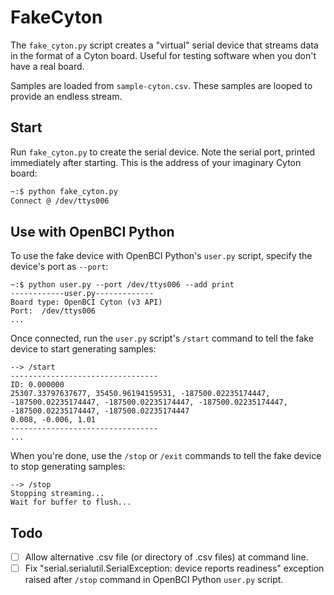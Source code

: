 # FakeCyton #

The `fake_cyton.py` script creates a "virtual" serial device that 
streams data in the format of a Cyton board. Useful for testing software 
when you don't have a real board.

Samples are loaded from `sample-cyton.csv`. These samples are looped to
provide an endless stream.

## Start ##

Run `fake_cyton.py` to create the serial device. Note the serial port, 
printed immediately after starting. This is the address of your 
imaginary Cyton board:

```sh
~:$ python fake_cyton.py
Connect @ /dev/ttys006
```

## Use with OpenBCI Python ##

To use the fake device with OpenBCI Python's `user.py` script, specify 
the device's port as `--port`:

```
~:$ python user.py --port /dev/ttys006 --add print
------------user.py-------------
Board type: OpenBCI Cyton (v3 API)
Port:  /dev/ttys006
...
```

Once connected, run the `user.py` script's `/start` command to tell the 
fake device to start generating samples:

```
--> /start
---------------------------------
ID: 0.000000
25307.33797637677, 35450.96194159531, -187500.02235174447, -187500.02235174447, -187500.02235174447, -187500.02235174447, -187500.02235174447, -187500.02235174447
0.008, -0.006, 1.01
---------------------------------
...
```

When you're done, use the `/stop` or `/exit` commands to tell the fake
device to stop generating samples:

```
--> /stop
Stopping streaming...
Wait for buffer to flush...
```

## Todo ##

- [ ] Allow alternative .csv file (or directory of .csv files) at command line.
- [ ] Fix "serial.serialutil.SerialException: device reports readiness" exception raised after `/stop` command in OpenBCI Python `user.py` script.
